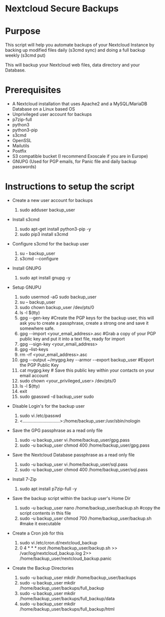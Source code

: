 # Nextcloud Secure Backups

# Purpose

This script will help you automate backups of your Nextcloud Instance by backing up modified files daily (s3cmd sync) and doing a full backup weekly (s3cmd put)

This will backup your Nextcloud web files, data directory and your Database.

# Prerequisites

- A Nextcloud installation that uses Apache2 and a MySQL/MariaDB Database on a Linux based OS
- Unprivileged user account for backups
- p7zip-full
- python3
- python3-pip
- s3cmd
- OpenSSL
- Mailutils
- Postfix
- S3 compatible bucket (I recommend Exoscale if you are in Europe)
- GNUPG (Used for PGP emails, for Panic file and daily backup passwords)

# Instructions to setup the script

* Create a new user account for backups
    1. sudo adduser backup_user

* Install s3cmd
    1. sudo apt-get install python3-pip -y
    2. sudo pip3 install s3cmd

* Configure s3cmd for the backup user
    1. su - backup_user
    2. s3cmd --configure

* Install GNUPG
    1. sudo apt install gnupg -y

* Setup GNUPU
    1. sudo usermod -aG sudo backup_user
    2. su – backup_user
    3. sudo chown backup_user /dev/pts/0
    4. ls -l $(tty)
    5. gpg --gen-key #Create the PGP keys for the backup user, this will ask you to create a passphrase, create a strong one and save it somewhere safe.
    6. gpg --import <your_email_address>.asc #Grab a copy of your PGP public key and put it into a text file, ready for import
    7. gpg --sign-key <your_email_address>
    8. gpg –list-keys
    9. rm -rf <your_email_address>.asc
    10. gpg --output ~/mygpg.key --armor --export backup_user #Export the PGP Public Key
    11. cat mygpg.key # Save this public key within your contacts on your email account
    12. sudo chown <your_privileged_user> /dev/pts/0
    13. ls -l $(tty)
    14. exit
    15. sudo gpasswd -d backup_user sudo

* Disable Login's for the backup user
    1. sudo vi /etc/passwd
    2. <..............................>:/home/backup_user:/usr/sbin/nologin

* Save the GPG passphrase as a read only file
    1. sudo -u backup_user vi /home/backup_user/gpg.pass
    2. sudo -u backup_user chmod 400 /home/backup_user/gpg.pass

* Save the Nextcloud Database passphrase as a read only file
    1. sudo -u backup_user vi /home/backup_user/sql.pass
    2. sudo -u backup_user chmod 400 /home/backup_user/sql.pass

* Install 7-Zip
    1. sudo apt install p7zip-full -y

* Save the backup script within the backup user's Home Dir
    1. sudo -u backup_user nano /home/backup_user/backup.sh #copy the script contents in this file
    2. sudo -u backup_user chmod 700 /home/backup_user/backup.sh #make it executable

* Create a Cron job for this
    1. sudo vi /etc/cron.d/nextcloud_backup
    2. 0 4 * * * root /home/backup_user/backup.sh >> /var/log/nextcloud_backup.log 2>> /home/backup_user/nextcloud_backup.panic

* Create the Backup Directories
   1.  sudo -u backup_user mkdir /home/backup_user/backups
   2. sudo -u backup_user mkdir /home/backup_user/backups/full_backup
   3. sudo -u backup_user mkdir /home/backup_user/backups/full_backup/data
   4. sudo -u backup_user mkdir /home/backup_user/backups/full_backup/html